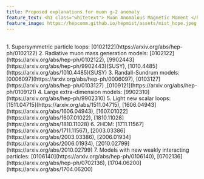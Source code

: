 ```yaml
---
title: Proposed explanations for muon g-2 anomaly
feature_text: <h1 class="whitetext"> Muon Anomalous Magnetic Moment </h1>
feature_image: https://hepcomm.github.io/hepmist/assets/mist_hope.jpeg
---
```

<br>
1. Supersymmetric particle loops: [0102122](https://arxiv.org/abs/hep-ph/0102122)
2. Radiative muon mass generation models: [0102122](https://arxiv.org/abs/hep-ph/0102122), [9902443](https://arxiv.org/abs/hep-ph/9902443)(SUSY), [1010.4485](https://arxiv.org/abs/1010.4485)(SUSY)
3. Randall-Sundrum models: [0006097](https://arxiv.org/abs/hep-ph/0006097), [0103127](https://arxiv.org/abs/hep-ph/0103127) ,[0109121](https://arxiv.org/abs/hep-ph/0109121)
4. Large extra-dimension models: [9902310](https://arxiv.org/abs/hep-ph/9902310)
5. Light new scalar loops: [1511.04715](https://arxiv.org/abs/1511.04715), [1606.04943](https://arxiv.org/abs/1606.04943), [1607.01022](https://arxiv.org/abs/1607.01022), [1810.11028](https://arxiv.org/abs/1810.11028)
6. 2HDM: [1711.11567](https://arxiv.org/abs/1711.11567), [2003.03386](https://arxiv.org/abs/2003.03386), [2006.01934](https://arxiv.org/abs/2006.01934), [2010.02799](https://arxiv.org/abs/2010.02799)
7. Models with new weakly interacting particles: [0106140](https://arxiv.org/abs/hep-ph/0106140), [0702136](https://arxiv.org/abs/hep-ph/0702136), [1704.06200](https://arxiv.org/abs/1704.06200)




